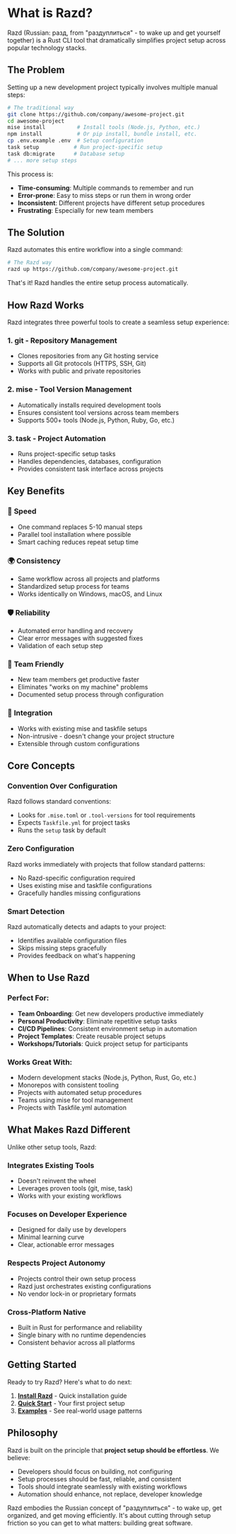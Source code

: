 # What is Razd?

Razd (Russian: разд, from "раздуплиться" - to wake up and get yourself together) is a Rust CLI tool that dramatically simplifies project setup across popular technology stacks.

## The Problem

Setting up a new development project typically involves multiple manual steps:

```bash
# The traditional way
git clone https://github.com/company/awesome-project.git
cd awesome-project
mise install          # Install tools (Node.js, Python, etc.)
npm install           # Or pip install, bundle install, etc.
cp .env.example .env  # Setup configuration
task setup           # Run project-specific setup
task db:migrate      # Database setup
# ... more setup steps
```

This process is:
- **Time-consuming**: Multiple commands to remember and run
- **Error-prone**: Easy to miss steps or run them in wrong order
- **Inconsistent**: Different projects have different setup procedures
- **Frustrating**: Especially for new team members

## The Solution

Razd automates this entire workflow into a single command:

```bash
# The Razd way
razd up https://github.com/company/awesome-project.git
```

That's it! Razd handles the entire setup process automatically.

## How Razd Works

Razd integrates three powerful tools to create a seamless setup experience:

### 1. **git** - Repository Management
- Clones repositories from any Git hosting service
- Supports all Git protocols (HTTPS, SSH, Git)
- Works with public and private repositories

### 2. **mise** - Tool Version Management
- Automatically installs required development tools
- Ensures consistent tool versions across team members
- Supports 500+ tools (Node.js, Python, Ruby, Go, etc.)

### 3. **task** - Project Automation
- Runs project-specific setup tasks
- Handles dependencies, databases, configuration
- Provides consistent task interface across projects

## Key Benefits

### 🚀 **Speed**
- One command replaces 5-10 manual steps
- Parallel tool installation where possible
- Smart caching reduces repeat setup time

### 🌍 **Consistency**
- Same workflow across all projects and platforms
- Standardized setup process for teams
- Works identically on Windows, macOS, and Linux

### 🛡️ **Reliability**
- Automated error handling and recovery
- Clear error messages with suggested fixes
- Validation of each setup step

### 👥 **Team Friendly**
- New team members get productive faster
- Eliminates "works on my machine" problems
- Documented setup process through configuration

### 🔧 **Integration**
- Works with existing mise and taskfile setups
- Non-intrusive - doesn't change your project structure
- Extensible through custom configurations

## Core Concepts

### Convention Over Configuration
Razd follows standard conventions:
- Looks for `.mise.toml` or `.tool-versions` for tool requirements
- Expects `Taskfile.yml` for project tasks
- Runs the `setup` task by default

### Zero Configuration
Razd works immediately with projects that follow standard patterns:
- No Razd-specific configuration required
- Uses existing mise and taskfile configurations
- Gracefully handles missing configurations

### Smart Detection
Razd automatically detects and adapts to your project:
- Identifies available configuration files
- Skips missing steps gracefully
- Provides feedback on what's happening

## When to Use Razd

### Perfect For:
- **Team Onboarding**: Get new developers productive immediately
- **Personal Productivity**: Eliminate repetitive setup tasks
- **CI/CD Pipelines**: Consistent environment setup in automation
- **Project Templates**: Create reusable project setups
- **Workshops/Tutorials**: Quick project setup for participants

### Works Great With:
- Modern development stacks (Node.js, Python, Rust, Go, etc.)
- Monorepos with consistent tooling
- Projects with automated setup procedures
- Teams using mise for tool management
- Projects with Taskfile.yml automation

## What Makes Razd Different

Unlike other setup tools, Razd:

### Integrates Existing Tools
- Doesn't reinvent the wheel
- Leverages proven tools (git, mise, task)
- Works with your existing workflows

### Focuses on Developer Experience
- Designed for daily use by developers
- Minimal learning curve
- Clear, actionable error messages

### Respects Project Autonomy
- Projects control their own setup process
- Razd just orchestrates existing configurations
- No vendor lock-in or proprietary formats

### Cross-Platform Native
- Built in Rust for performance and reliability
- Single binary with no runtime dependencies
- Consistent behavior across all platforms

## Getting Started

Ready to try Razd? Here's what to do next:

1. **[Install Razd](/guide/installation)** - Quick installation guide
2. **[Quick Start](/guide/getting-started)** - Your first project setup
3. **[Examples](/examples/)** - See real-world usage patterns

## Philosophy

Razd is built on the principle that **project setup should be effortless**. We believe:

- Developers should focus on building, not configuring
- Setup processes should be fast, reliable, and consistent
- Tools should integrate seamlessly with existing workflows
- Automation should enhance, not replace, developer knowledge

Razd embodies the Russian concept of "раздуплиться" - to wake up, get organized, and get moving efficiently. It's about cutting through setup friction so you can get to what matters: building great software.